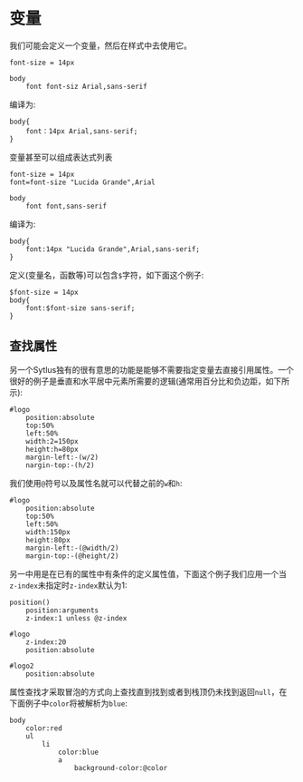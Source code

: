 变量
===

我们可能会定义一个变量，然后在样式中去使用它。

```
font-size = 14px

body
    font font-siz Arial,sans-serif
```

编译为:

```
body{
    font：14px Arial,sans-serif;
}
```

变量甚至可以组成表达式列表

```
font-size = 14px
font=font-size "Lucida Grande",Arial

body
    font font,sans-serif
```

编译为:

```
body{
    font:14px "Lucida Grande",Arial,sans-serif;
}
```

定义(变量名，函数等)可以包含`$`字符，如下面这个例子:

```
$font-size = 14px
body{
    font:$font-size sans-serif;
}
```

## 查找属性

另一个Sytlus独有的很有意思的功能是能够不需要指定变量去直接引用属性。一个很好的例子是垂直和水平居中元素所需要的逻辑(通常用百分比和负边距，如下所示):

```
#logo
    position:absolute
    top:50%
    left:50%
    width:2=150px
    height:h=80px
    margin-left:-(w/2)
    nargin-top:-(h/2)
```

我们使用`@`符号以及属性名就可以代替之前的`w`和`h`:

```
#logo
    position:absolute
    top:50%
    left:50%
    width:150px
    height:80px
    margin-left:-(@width/2)
    margin-top:-(@height/2)
```

另一中用是在已有的属性中有条件的定义属性值，下面这个例子我们应用一个当`z-index`未指定时`z-index`默认为1:

```
position()
    position:arguments
    z-index:1 unless @z-index

#logo
    z-index:20
    position:absolute

#logo2
    position:absolute
```

属性查找才采取冒泡的方式向上查找直到找到或者到栈顶仍未找到返回`null`，在下面例子中`color`将被解析为`blue`:

```
body
    color:red
    ul
        li
            color:blue
            a
                background-color:@color
```
